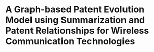 # A Graph-based Patent Evolution Model using Summarization and Patent Relationships for Wireless Communication Technologies
